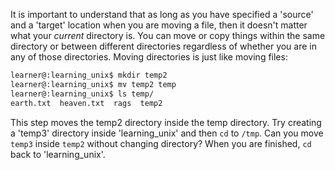 
It is important to understand that as long as you have specified a 'source' and a 'target' location when you are moving a file, then it doesn't matter what your *current* directory is. You can move or copy things within the same directory or between different directories regardless of whether you are in any of those directories. Moving directories is just like moving files:

```bash
learner@:learning_unix$ mkdir temp2
learner@:learning_unix$ mv temp2 temp
learner@:learning_unix$ ls temp/
earth.txt  heaven.txt  rags  temp2
```

This step moves the temp2 directory inside the temp directory. Try creating a 'temp3' directory inside 'learning_unix' and then `cd` to `/tmp`. Can you move `temp3` inside `temp2` without changing directory? When you are finished, `cd` back to 
'learning_unix'.
